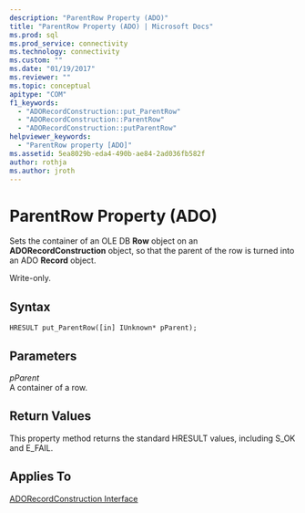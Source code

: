 ```yaml
---
description: "ParentRow Property (ADO)"
title: "ParentRow Property (ADO) | Microsoft Docs"
ms.prod: sql
ms.prod_service: connectivity
ms.technology: connectivity
ms.custom: ""
ms.date: "01/19/2017"
ms.reviewer: ""
ms.topic: conceptual
apitype: "COM"
f1_keywords: 
  - "ADORecordConstruction::put_ParentRow"
  - "ADORecordConstruction::ParentRow"
  - "ADORecordConstruction::putParentRow"
helpviewer_keywords: 
  - "ParentRow property [ADO]"
ms.assetid: 5ea8029b-eda4-490b-ae84-2ad036fb582f
author: rothja
ms.author: jroth
---
```

# ParentRow Property (ADO)
Sets the container of an OLE DB **Row** object on an **ADORecordConstruction** object, so that the parent of the row is turned into an ADO **Record** object.  
  
 Write-only.  
  
## Syntax  
  
```  
HRESULT put_ParentRow([in] IUnknown* pParent);  
```  
  
## Parameters  
 *pParent*  
 A container of a row.  
  
## Return Values  
 This property method returns the standard HRESULT values, including S_OK and E_FAIL.  
  
## Applies To  
 [ADORecordConstruction Interface](../../../ado/reference/ado-api/adorecordconstruction-interface.md)
